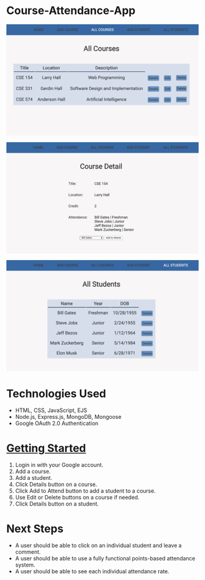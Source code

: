 # Course-Attendance-App

![](public/images/Image1.png)

![](public/images/Image2.png)

![](public/images/Image3.png)

# Technologies Used

- HTML, CSS, JavaScript, EJS
- Node.js, Express.js, MongoDB, Mongoose
- Google OAuth 2.0 Authentication

# [Getting Started](http://course-attendance-app.herokuapp.com/)

1. Login in with your Google account.
1. Add a course.
1. Add a student.
1. Click Details button on a course.
1. Click Add to Attend button to add a student to a course.
1. Use Edit or Delete buttons on a course if needed.
1. Click Details button on a student.

# Next Steps

* A user should be able to click on an individual student and leave a comment.
* A user should be able to use a fully functional points-based attendance system.
* A user should be able to see each individual attendance rate.
